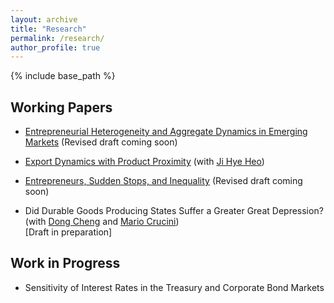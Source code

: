 ```yaml
---
layout: archive
title: "Research"
permalink: /research/
author_profile: true
---
```


{% include base_path %}

## **Working Papers**

- [Entrepreneurial Heterogeneity and Aggregate Dynamics in Emerging Markets](https://github.com/hanjo-kim/hanjo-kim.github.io/raw/master/files/Kim_Entre.pdf) (Revised draft coming soon) 

- [Export Dynamics with Product Proximity](https://github.com/hanjo-kim/hanjo-kim.github.io/raw/master/files/Heo_Kim_Exporter.pdf) (with [Ji Hye Heo](https://jihye-heo.github.io/)) 

- [Entrepreneurs, Sudden Stops, and Inequality](https://github.com/hanjo-kim/hanjo-kim.github.io/raw/master/files/Kim_JMP.pdf) (Revised draft coming soon) 

- Did Durable Goods Producing States Suffer a Greater Great Depression? (with [Dong Cheng](https://www.dongcarlcheng.com/) and [Mario Crucini](https://business.purdue.edu/faculty/mcrucini/)) \
\[Draft in preparation\]


## **Work in Progress**
- Sensitivity of Interest Rates in the Treasury and Corporate Bond Markets  

<!---
- Early Business Formation and the Changing Nature of Entrepreneurship (with [Edward Olivares](https://sites.google.com/umd.edu/econ-jmc-edward-olivares/home-page)) 

- **Entrepreneurs, Sudden Stops, and Inequality** [\[Link\]](https://github.com/hanjo-kim/hanjo-kim.github.io/raw/master/files/Kim_JMP.pdf) (Revised draft coming soon) \\
*Abstract*: This paper quantifies the importance of heterogeneity across entrepreneurs in accounting for aggregate and distributional dynamics during sudden stops. Using Argentinian household survey data from 1996 and 2003, I establish that the income distribution of entrepreneurs widened relative to that of workers. Motivated by this, I develop a small open-economy, heterogeneous-agent model with occupational choice in which households endogenously select into being a worker, a self-employed entrepreneur, and an employer entrepreneur. The model rationalizes aggregate and distributional features of sudden stops that standard models cannot. The model shows that a tax on assets and capital reduces the probability of a sudden stop, reduces long-run welfare, and dampens the relative widening of the income distributions by disincentivizing entrepreneurship.    
-->


